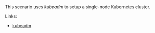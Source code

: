 
<br>

This scenario uses _kubeadm_ to setup a single-node Kubernetes cluster.

Links:
- [kubeadm](https://kubernetes.io/docs/setup/production-environment/tools/kubeadm/create-cluster-kubeadm/)
